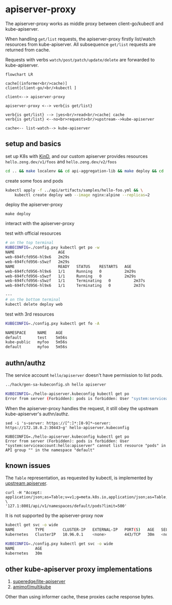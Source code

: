 # apiserver-proxy

The apiserver-proxy works as middle proxy between client-go/kubectl and kube-apiserver. 

When handling `get/list` requests, the apiserver-proxy firstly list/watch resources from kube-apiserver. 
All subsequence `get/list` requests are returned from cache.

Requests with verbs `watch/post/patch/update/delete` are forwarded to kube-apiserver.

```mermaid
flowchart LR

cache[(informer<br/>cache)]
client[client-go/<br/>kubectl ]

client<--> apiserver-proxy

apiserver-proxy <--> verb{is get/list}

verb{is get/list} --> |yes<br/>read<br/>cache| cache
verb{is get/list} <--no<br>requests<br/>upstream-->kube-apiserver

cache<-- list-watch--> kube-apiserver
```

## setup and basics
set up K8s with [KinD](https://kind.sigs.k8s.io/), 
and our custom apiserver provides resources `hello.zeng.dev/v1/foos` and `hello.zeng.dev/v2/foos`

```bash
cd .. && make localenv && cd api-aggregation-lib && make deploy && cd ../apiserver-proxy
```
create some foos and pods

```bash
kubectl apply -f ../api/artifacts/samples/hello-foo.yml && \
    kubectl create deploy web --image nginx:alpine --replicas=2
```

deploy the apiserver-proxy

```
make deploy
```

interact with the apiserver-proxy

test with official resources

```bash
# on the top terminal
KUBECONFIG=./config.pxy kubectl get po -w
NAME                   AGE
web-694fcfd956-hl9x6   2m29s
web-694fcfd956-s5wzf   2m29s
NAME                   READY   STATUS    RESTARTS   AGE
web-694fcfd956-hl9x6   1/1     Running   0          2m29s
web-694fcfd956-s5wzf   1/1     Running   0          2m29s
web-694fcfd956-s5wzf   1/1     Terminating   0          2m37s
web-694fcfd956-hl9x6   1/1     Terminating   0          2m37s

---
# on the bottom terminal
kubectl delete deploy web
```

test with 3rd resources

```bash
KUBECONFIG=./config.pxy kubectl get fo -A 

NAMESPACE     NAME    AGE
default       test    5m56s
kube-public   myfoo   5m56s
default       myfoo   5m56s
```

## authn/authz
The service account `hello/apiserver` doesn't have permission to list pods.

```bash
../hack/gen-sa-kubeconfig.sh hello apiserver

KUBECONFIG=./hello-apiserver.kubeconfig kubectl get po
Error from server (Forbidden): pods is forbidden: User "system:serviceaccount:hello:apiserver" cannot list resource "pods" in API group "" in the namespace "default"
```

When the apiserver-proxy handles the request, it still obey the upstream kube-apiserver's authn/authz.

```
sed -i 's~server: https://[^:]*:[0-9]*~server: https://172.18.0.2:30443~g' hello-apiserver.kubeconfig

KUBECONFIG=./hello-apiserver.kubeconfig kubectl get po
Error from server (Forbidden): pods is forbidden: User "system:serviceaccount:hello:apiserver" cannot list resource "pods" in API group "" in the namespace "default"
```

## known issues

The `Table` representation, as requested by kubectl, is implemented by [upstream apiserver](https://github.com/kubernetes/kubernetes/blob/cc2f7b319801e1fd983a09e2442001e44010827b/staging/src/k8s.io/apiserver/pkg/endpoints/handlers/response.go#L40-L94).

```
curl -H "Accept: application/json;as=Table;v=v1;g=meta.k8s.io,application/json;as=Table;v=v1beta1;g=meta.k8s.io,application/json" \
'127.1:8001/api/v1/namespaces/default/pods?limit=500'
```

It is not supported by the apiserver-proxy now

```bash
kubectl get svc -o wide
NAME         TYPE        CLUSTER-IP   EXTERNAL-IP   PORT(S)   AGE   SELECTOR
kubernetes   ClusterIP   10.96.0.1    <none>        443/TCP   30m   <none>

KUBECONFIG=./config.pxy kubectl get svc -o wide
NAME         AGE
kubernetes   30m
```

## other kube-apiserver proxy implementations
1. [superedge/lite-apiserver](https://github.com/superedge/superedge/pull/53/files)
2. [amimof/multikube](https://github.com/amimof/multikube)

Other than using informer cache, these proxies cache response bytes.